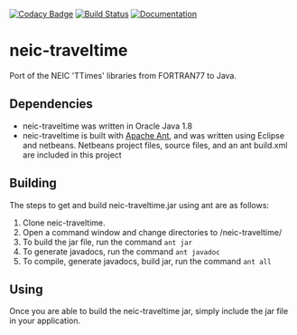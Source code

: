 [![Codacy Badge](https://api.codacy.com/project/badge/Grade/04492b4350e744c6bf2ecc3560a66a5a)](https://app.codacy.com/app/jpatton-USGS/neic-traveltime?utm_source=github.com&utm_medium=referral&utm_content=usgs/neic-traveltime&utm_campaign=badger)
[![Build Status](https://travis-ci.org/usgs/neic-traveltime.svg?branch=master)](https://travis-ci.org/usgs/neic-traveltime)
[![Documentation](https://usgs.github.io/neic-traveltime/codedocumented.svg)](https://usgs.github.io/neic-traveltime/)

# neic-traveltime
Port of the NEIC 'TTimes' libraries from FORTRAN77 to Java.

Dependencies
------
* neic-traveltime was written in Oracle Java 1.8
* neic-traveltime is built with [Apache Ant](http://ant.apache.org/), and was
written using Eclipse and netbeans.  Netbeans project files, source files,
and an ant build.xml are included in this project

Building
------
The steps to get and build neic-traveltime.jar using ant are as follows:

1. Clone neic-traveltime.
2. Open a command window and change directories to /neic-traveltime/
3. To build the jar file, run the command `ant jar`
4. To generate javadocs, run the command `ant javadoc`
5. To compile, generate javadocs, build jar, run the command `ant all`

Using
-----
Once you are able to build the neic-traveltime jar, simply include the jar
file in your application.
